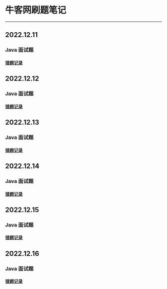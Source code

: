 # 牛客网刷题笔记

---

## 2022.12.11

### Java 面试题

#### [错题记录](src/main/interview/java/2022-12-11/record.md)

## 2022.12.12

### Java 面试题

#### [错题记录](src/main/interview/java/2022-12-12/record.md)

## 2022.12.13

### Java 面试题

#### [错题记录](src/main/interview/java/2022-12-13/record.md)

## 2022.12.14

### Java 面试题

#### [错题记录](src/main/interview/java/2022-12-14/record.md)

## 2022.12.15

### Java 面试题

#### [错题记录](src/main/interview/java/2022-12-15/record.md)

## 2022.12.16

### Java 面试题

#### [错题记录](src/main/interview/java/2022-12-16/record.md)
